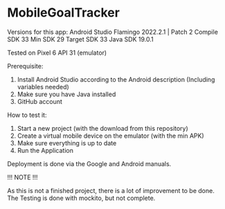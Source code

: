# MobileGoalTracker

Versions for this app:
Android Studio Flamingo 2022.2.1 | Patch 2
Compile SDK 33
Min SDK 29
Target SDK 33
Java SDK 19.0.1

Tested on Pixel 6 API 31 (emulator) 

Prerequisite:
1. Install Android Studio according to the Android description (Including variables needed)
2. Make sure you have Java installed
3. GitHub account

How to test it:
1. Start a new project (with the download from this repository)
2. Create a virtual mobile device on the emulator (with the min APK)
3. Make sure everything is up to date 
4. Run the Application


Deployment is done via the Google and Android manuals. 

!!! NOTE !!!

As this is not a finished project, there is a lot of improvement to be done. 
The Testing is done with mockito, but not complete. 